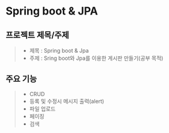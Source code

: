 # Spring boot & JPA

## 프로젝트 제목/주제
> - 제목 : Spring boot & Jpa
> - 주제 : Sring boot와 Jpa를 이용한 게시판 만들기(공부 목적)

## 주요 기능
> - CRUD
> - 등록 및 수정시 메시지 출력(alert)
> - 파일 업로드
> - 페이징
> - 검색

